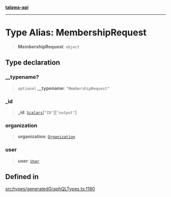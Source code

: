 [**talawa-api**](../../../README.md)

***

# Type Alias: MembershipRequest

> **MembershipRequest**: `object`

## Type declaration

### \_\_typename?

> `optional` **\_\_typename**: `"MembershipRequest"`

### \_id

> **\_id**: [`Scalars`](Scalars.md)\[`"ID"`\]\[`"output"`\]

### organization

> **organization**: [`Organization`](Organization.md)

### user

> **user**: [`User`](User.md)

## Defined in

[src/types/generatedGraphQLTypes.ts:1180](https://github.com/Suyash878/talawa-api/blob/f376d03c37e9acd046e7cc983947432c95f74442/src/types/generatedGraphQLTypes.ts#L1180)
